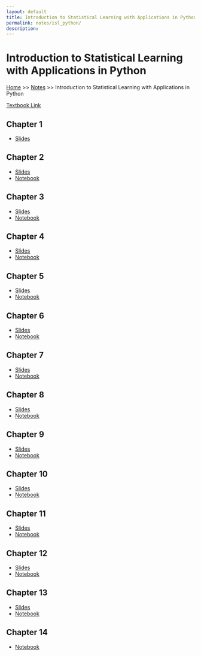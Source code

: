 ```yaml
---
layout: default
title: Introduction to Statistical Learning with Applications in Python
permalink: notes/isl_python/
description:
---
```


# Introduction to Statistical Learning with Applications in Python

[Home](../../) >> [Notes](../) >> Introduction to Statistical Learning with Applications in Python

<a href="https://xyjiang970.github.io/ISL_Python/ISLP_Python%20_Book.pdf" target="_blank">Textbook Link</a>

<h2>Chapter 1</h2>
<ul>
    <li><a href="https://xyjiang970.github.io/ISL_Python/Slides/Ch1_Inroduction.pdf" target="_blank">Slides</a></li>
</ul>

<h2>Chapter 2</h2>
<ul>
    <li><a href="https://xyjiang970.github.io/ISL_Python/Slides/Ch2_Statistical_Learning.pdf" target="_blank">Slides</a></li>
    <li><a href="https://xyjiang970.github.io/ISL_Python/ipynb_html_notes/Ch2-statlearn-lab.html" target="_blank">Notebook</a></li>
</ul>

<h2>Chapter 3</h2>
<ul>
    <li><a href="https://xyjiang970.github.io/ISL_Python/Slides/Ch3_Linear_Regression.pdf" target="_blank">Slides</a></li>
    <li><a href="https://xyjiang970.github.io/ISL_Python/ipynb_html_notes/Ch3-linreg-lab.html" target="_blank">Notebook</a></li>
</ul>

<h2>Chapter 4</h2>
<ul>
    <li><a href="https://xyjiang970.github.io/ISL_Python/Slides/Ch4_Classification.pdf" target="_blank">Slides</a></li>
    <li><a href="https://xyjiang970.github.io/ISL_Python/ipynb_html_notes/Ch4-classification-lab.html" target="_blank">Notebook</a></li>
</ul>

<h2>Chapter 5</h2>
<ul>
    <li><a href="https://xyjiang970.github.io/ISL_Python/Slides/Ch5_Resampling_Methods.pdf" target="_blank">Slides</a></li>
    <li><a href="https://xyjiang970.github.io/ISL_Python/ipynb_html_notes/Ch5-resample-lab.html" target="_blank">Notebook</a></li>
</ul>

<h2>Chapter 6</h2>
<ul>
    <li><a href="https://xyjiang970.github.io/ISL_Python/Slides/Ch6_Model_Selection.pdf" target="_blank">Slides</a></li>
    <li><a href="https://xyjiang970.github.io/ISL_Python/ipynb_html_notes/Ch6-varselect-lab.html" target="_blank">Notebook</a></li>
</ul>

<h2>Chapter 7</h2>
<ul>
    <li><a href="https://xyjiang970.github.io/ISL_Python/Slides/Ch7_Moving_Beyond_Linearity.pdf" target="_blank">Slides</a></li>
    <li><a href="https://xyjiang970.github.io/ISL_Python/ipynb_html_notes/Ch7-nonlin-lab.html" target="_blank">Notebook</a></li>
</ul>

<h2>Chapter 8</h2>
<ul>
    <li><a href="https://xyjiang970.github.io/ISL_Python/Slides/Ch8_Tree_Based_Methods.pdf" target="_blank">Slides</a></li>
    <li><a href="https://xyjiang970.github.io/ISL_Python/ipynb_html_notes/Ch8-baggboost-lab.html" target="_blank">Notebook</a></li>
</ul>

<h2>Chapter 9</h2>
<ul>
    <li><a href="https://xyjiang970.github.io/ISL_Python/Slides/Ch9_Support_Vector_Machines.pdf" target="_blank">Slides</a></li>
    <li><a href="https://xyjiang970.github.io/ISL_Python/ipynb_html_notes/Ch9-svm-lab.html" target="_blank">Notebook</a></li>
</ul>

<h2>Chapter 10</h2>
<ul>
    <li><a href="https://xyjiang970.github.io/ISL_Python/Slides/Ch10_Deep_Learning.pdf" target="_blank">Slides</a></li>
    <li><a href="https://xyjiang970.github.io/ISL_Python/ipynb_html_notes/Ch10-deeplearning-lab.html" target="_blank">Notebook</a></li>
</ul>

<h2>Chapter 11</h2>
<ul>
    <li><a href="https://xyjiang970.github.io/ISL_Python/Slides/Ch11_Survival_Analysis.pdf" target="_blank">Slides</a></li>
    <li><a href="https://xyjiang970.github.io/ISL_Python/ipynb_html_notes/Ch11-surv-lab.html" target="_blank">Notebook</a></li>
</ul>

<h2>Chapter 12</h2>
<ul>
    <li><a href="https://xyjiang970.github.io/ISL_Python/Slides/Ch12_Unsupervised_Learning.pdf" target="_blank">Slides</a></li>
    <li><a href="https://xyjiang970.github.io/ISL_Python/ipynb_html_notes/Ch12-unsup-lab.html" target="_blank">Notebook</a></li>
</ul>

<h2>Chapter 13</h2>
<ul>
    <li><a href="https://xyjiang970.github.io/ISL_Python/Slides/Ch13_Multiple_Testing.pdf" target="_blank">Slides</a></li>
    <li><a href="https://xyjiang970.github.io/ISL_Python/ipynb_html_notes/Ch13-multiple-lab.html" target="_blank">Notebook</a></li>
</ul>

<h2>Chapter 14</h2>
<ul>
    <li><a href="https://github.com/xyjiang970/ISL_Python/blob/main/ipynb_html_notes/Ch14-surv-lab.ipynb" target="_blank">Notebook</a></li>
</ul>
